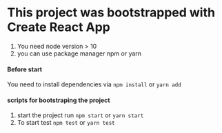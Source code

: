 # This project was bootstrapped with Create React App

1) You need node version > 10
2) you can use package manager npm or yarn

#### Before start
You need to install dependencies via `npm install` or `yarn add`

#### scripts for bootstraping the project
1) start the project run
`npm start` or `yarn start`
2) To start test 
`npm test` or `yarn test`
